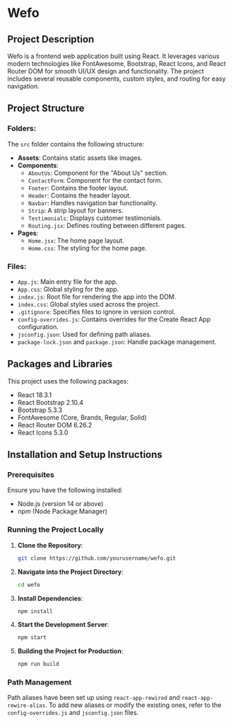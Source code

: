 # Wefo

## Project Description
Wefo is a frontend web application built using React. It leverages various modern technologies like FontAwesome, Bootstrap, React Icons, and React Router DOM for smooth UI/UX design and functionality. The project includes several reusable components, custom styles, and routing for easy navigation.

## Project Structure

### **Folders**:
The `src` folder contains the following structure:
- **Assets**: Contains static assets like images.
- **Components**:
  - `AboutUs`: Component for the "About Us" section.
  - `ContactForm`: Component for the contact form.
  - `Footer`: Contains the footer layout.
  - `Header`: Contains the header layout.
  - `Navbar`: Handles navigation bar functionality.
  - `Strip`: A strip layout for banners.
  - `Testimonials`: Displays customer testimonials.
  - `Routing.jsx`: Defines routing between different pages.
- **Pages**:
  - `Home.jsx`: The home page layout.
  - `Home.css`: The styling for the home page.

### **Files**:
- `App.js`: Main entry file for the app.
- `App.css`: Global styling for the app.
- `index.js`: Root file for rendering the app into the DOM.
- `index.css`: Global styles used across the project.
- `.gitignore`: Specifies files to ignore in version control.
- `config-overrides.js`: Contains overrides for the Create React App configuration.
- `jsconfig.json`: Used for defining path aliases.
- `package-lock.json` and `package.json`: Handle package management.

## Packages and Libraries
This project uses the following packages:
- React 18.3.1
- React Bootstrap 2.10.4
- Bootstrap 5.3.3
- FontAwesome (Core, Brands, Regular, Solid)
- React Router DOM 6.26.2
- React Icons 5.3.0

## Installation and Setup Instructions

### Prerequisites
Ensure you have the following installed:
- Node.js (version 14 or above)
- npm (Node Package Manager)

### Running the Project Locally

1. **Clone the Repository**:
   ```bash
   git clone https://github.com/yourusername/wefo.git

2. **Navigate into the Project Directory**:
   ```bash
   cd wefo

3. **Install Dependencies**:
   ```bash
   npm install

4. **Start the Development Server**:
   ```bash
   npm start

5. **Building the Project for Production**:
   ```bash
   npm run build

### Path Management
Path aliases have been set up using `react-app-rewired` and `react-app-rewire-alias`. To add new aliases or modify the existing ones, refer to the `config-overrides.js` and `jsconfig.json` files.